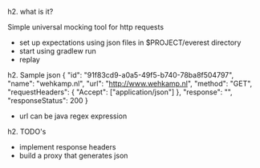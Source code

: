 h2. what is it?

Simple universal mocking tool for http requests

- set up expectations using json files in $PROJECT/everest directory
- start using gradlew run
- replay 

h2. Sample json
{
"id": "91f83cd9-a0a5-49f5-b740-78ba8f504797",
"name": "wehkamp.nl",
"url": "http://www.wehkamp.nl",
"method": "GET",
"requestHeaders": {
  "Accept": ["application/json"]
  },
"response": "<html>",
"responseStatus": 200
}

- url can be java regex expression

h2. TODO's
- implement response headers
- build a proxy that generates json
